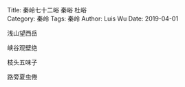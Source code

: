 Title: 秦岭七十二峪 秦峪 杜峪  
Category: 秦岭
Tags: 秦岭
Author: Luis Wu
Date: 2019-04-01


浅山望西岳  

峡谷观壁绝  

枝头五味子  

路旁夏虫倦  